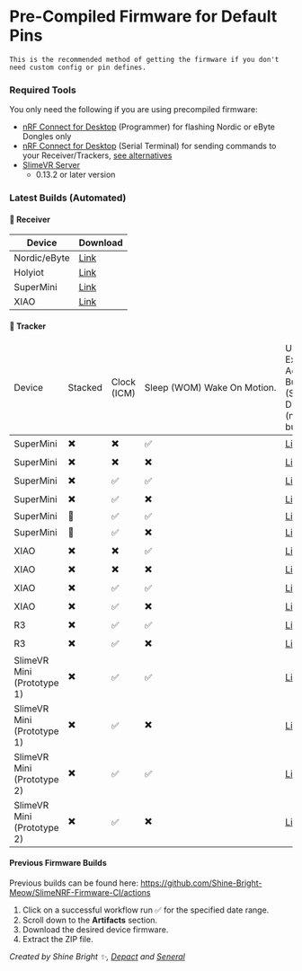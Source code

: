 <link rel="stylesheet" href="smol-slimes.css">

# Pre-Compiled Firmware for Default Pins

```admonish important
This is the recommended method of getting the firmware if you don't need custom config or pin defines.
```

### Required Tools

You only need the following if you are using precompiled firmware:
* <a href="https://www.nordicsemi.com/Products/Development-tools/nRF-Connect-for-Desktop">nRF Connect for Desktop</a> (Programmer) for flashing Nordic or eByte Dongles only
* <a href="https://www.nordicsemi.com/Products/Development-tools/nRF-Connect-for-Desktop">nRF Connect for Desktop</a> (Serial Terminal) for sending commands to your Receiver/Trackers, [see alternatives](#accessing-the-serial-console)
* <a href="https://slimevr.dev/download">SlimeVR Server</a>
    * 0.13.2 or later version

### Latest Builds (Automated)

#### 📡 Receiver

| Device       | Download                                                                                                                             |
| ------------ | ------------------------------------------------------------------------------------------------------------------------------------ |
| Nordic/eByte | [Link](https://github.com/Shine-Bright-Meow/SlimeNRF-Firmware-CI/releases/download/latest/SlimeNRF_Receiver_Nordic_eByte_Dongle.hex) |
| Holyiot      | [Link](https://github.com/Shine-Bright-Meow/SlimeNRF-Firmware-CI/releases/download/latest/SlimeNRF_Holyiot_Dongle_Receiver.hex)      |
| SuperMini    | [Link](https://github.com/Shine-Bright-Meow/SlimeNRF-Firmware-CI/releases/download/latest/SlimeNRF_Receiver_SuperMini.uf2)           |
| XIAO         | [Link](https://github.com/Shine-Bright-Meow/SlimeNRF-Firmware-CI/releases/download/latest/SlimeNRF_Receiver_XIAO.uf2)                |

#### 🏃 Tracker

<table class="table-sort table-arrows">
  <thead>
      <tr>
          <td>Device</td>
          <td>Stacked</td>
          <td>Clock (ICM)</td>
          <td style="white-space: nowrap;">Sleep
              <span class="tooltip-text-container">
                    (WOM)
                  <span class="tooltip-text">
                        Wake On Motion.
                  </span>
              </span>
          </td>
          <td class="disable-sort">User Extra Action Button (SW0) Disabled (no button)</td>
          <td class="disable-sort">User Extra Action Button (SW0) Enabled (button)</td>
      </tr>
  </thead>
  <tbody>
      <td>SuperMini</td>
      <td>✖️</td>
      <td>✖️</td>
      <td>✅</td>
      <td><a href="https://github.com/Shine-Bright-Meow/SlimeNRF-Firmware-CI/releases/download/latest/SlimeNRF_Tracker_SuperMini.uf2">Link</a></td>
      <td><a href="https://github.com/Shine-Bright-Meow/SlimeNRF-Firmware-CI/releases/download/latest/SlimeNRF_Tracker_SW0_SuperMini.uf2">Link</a></td>
  </tr>
  <tr>
      <td>SuperMini</td>
      <td>✖️</td>
      <td>✖️</td>
      <td>✖️</td>
      <td><a href="https://github.com/Shine-Bright-Meow/SlimeNRF-Firmware-CI/releases/download/latest/SlimeNRF_Tracker_NoSleep_SuperMini.uf2">Link</a></td>
      <td><a href="https://github.com/Shine-Bright-Meow/SlimeNRF-Firmware-CI/releases/download/latest/SlimeNRF_Tracker_SW0_NoSleep_SuperMini.uf2">Link</a></td>
  </tr>
  <tr>
      <td>SuperMini</td>
      <td>✖️</td>
      <td>✅</td>
      <td>✅</td>
      <td><a href="https://github.com/Shine-Bright-Meow/SlimeNRF-Firmware-CI/releases/download/latest/SlimeNRF_Tracker_CLK_SuperMini.uf2">Link</a></td>
      <td><a href="https://github.com/Shine-Bright-Meow/SlimeNRF-Firmware-CI/releases/download/latest/SlimeNRF_Tracker_SW0_CLK_SuperMini.uf2">Link</a></td>
  </tr>
  <tr>
      <td>SuperMini</td>
      <td>✖️</td>
      <td>✅</td>
      <td>✖️</td>
      <td><a href="https://github.com/Shine-Bright-Meow/SlimeNRF-Firmware-CI/releases/download/latest/SlimeNRF_Tracker_NoSleepCLK_SuperMini.uf2">Link</a></td>
      <td><a href="https://github.com/Shine-Bright-Meow/SlimeNRF-Firmware-CI/releases/download/latest/SlimeNRF_Tracker_SW0_NoSleepCLK_SuperMini.uf2">Link</a></td>
  </tr>
  <tr>
      <td>SuperMini</td>
      <td>🥪</td>
      <td>✅</td>
      <td>✅</td>
      <td><a href="https://github.com/LyallUlric/Stacked-SmolSlime/releases" target="_blank">Link</a></td>
      <td><a href="https://github.com/LyallUlric/Stacked-SmolSlime/releases" target="_blank">Link</a></td>
  </tr>
  <tr>
      <td>SuperMini</td>
      <td>🥪</td>
      <td>✅</td>
      <td>✖️</td>
      <td><a href="https://github.com/LyallUlric/Stacked-SmolSlime/releases" target="_blank">Link</a></td>
      <td><a href="https://github.com/LyallUlric/Stacked-SmolSlime/releases" target="_blank">Link</a></td>
  </tr>
  <tr>
      <td>XIAO</td>
      <td>✖️</td>
      <td>✖️</td>
      <td>✅</td>
      <td><a href="https://github.com/Shine-Bright-Meow/SlimeNRF-Firmware-CI/releases/download/latest/SlimeNRF_Tracker_XIAO.uf2">Link</a></td>
      <td><a href="https://github.com/Shine-Bright-Meow/SlimeNRF-Firmware-CI/releases/download/latest/SlimeNRF_Tracker_SW0_XIAO.uf2">Link</a></td>
  </tr>
  <tr>
      <td>XIAO</td>
      <td>✖️</td>
      <td>✖️</td>
      <td>✖️</td>
      <td><a href="https://github.com/Shine-Bright-Meow/SlimeNRF-Firmware-CI/releases/download/latest/SlimeNRF_Tracker_NoSleep_XIAO.uf2">Link</a></td>
      <td><a href="https://github.com/Shine-Bright-Meow/SlimeNRF-Firmware-CI/releases/download/latest/SlimeNRF_Tracker_SW0_NoSleep_XIAO.uf2">Link</a></td>
  </tr>
  <tr>
      <td>XIAO</td>
      <td>✖️</td>
      <td>✅</td>
      <td>✅</td>
      <td><a href="https://github.com/Shine-Bright-Meow/SlimeNRF-Firmware-CI/releases/download/latest/SlimeNRF_Tracker_CLK_XIAO.uf2">Link</a></td>
      <td><a href="https://github.com/Shine-Bright-Meow/SlimeNRF-Firmware-CI/releases/download/latest/SlimeNRF_Tracker_SW0_CLK_XIAO.uf2">Link</a></td>
  </tr>
  <tr>
      <td>XIAO</td>
      <td>✖️</td>
      <td>✅</td>
      <td>✖️</td>
      <td><a href="https://github.com/Shine-Bright-Meow/SlimeNRF-Firmware-CI/releases/download/latest/SlimeNRF_Tracker_NoSleepCLK_XIAO.uf2">Link</a></td>
      <td><a href="https://github.com/Shine-Bright-Meow/SlimeNRF-Firmware-CI/releases/download/latest/SlimeNRF_Tracker_SW0_NoSleepCLK_XIAO.uf2">Link</a></td>
  </tr>
  <tr>
      <td>R3</td>
      <td>✖️</td>
      <td>✅</td>
      <td>✅</td>
      <td><a href="https://github.com/Shine-Bright-Meow/SlimeNRF-Firmware-CI/releases/download/latest/SlimeNRF_Tracker_R3.uf2">Link</a></td>
      <td>N/A</td>
  </tr>
  <tr>
      <td>R3</td>
      <td>✖️</td>
      <td>✅</td>
      <td>✖️</td>
      <td><a href="https://github.com/Shine-Bright-Meow/SlimeNRF-Firmware-CI/releases/download/latest/SlimeNRF_Tracker_NoSleep_R3.uf2">Link</a></td>
      <td>N/A</td>
  </tr>
  <tr>
      <td>SlimeVR Mini (Prototype 1)</td>
      <td>✖️</td>
      <td>✅</td>
      <td>✅</td>
      <td><a href="https://github.com/Shine-Bright-Meow/SlimeNRF-Firmware-CI/releases/download/latest/SlimeNRF_Tracker_SlimevrMini.uf2">Link</a></td>
      <td>N/A</td>
  </tr>
  <tr>
      <td>SlimeVR Mini (Prototype 1)</td>
      <td>✖️</td>
      <td>✅</td>
      <td>✖️</td>
      <td><a href="https://github.com/Shine-Bright-Meow/SlimeNRF-Firmware-CI/releases/download/latest/SlimeNRF_Tracker_NoSleep_SlimevrMini.uf2">Link</a></td>
      <td>N/A</td>
  </tr>
  <tr>
      <td>SlimeVR Mini (Prototype 2)</td>
      <td>✖️</td>
      <td>✅</td>
      <td>✅</td>
      <td><a href="https://github.com/Shine-Bright-Meow/SlimeNRF-Firmware-CI/releases/download/latest/SlimeNRF_Tracker_SlimevrMini2.uf2">Link</a></td>
      <td>N/A</td>
  </tr>
  <tr>
      <td>SlimeVR Mini (Prototype 2)</td>
      <td>✖️</td>
      <td>✅</td>
      <td>✖️</td>
      <td><a href="https://github.com/Shine-Bright-Meow/SlimeNRF-Firmware-CI/releases/download/latest/SlimeNRF_Tracker_NoSleep_SlimevrMini2.uf2">Link</a></td>
      <td>N/A</td>
  </tr>
  </tbody>
</table>

#### Previous Firmware Builds

Previous builds can be found here: <a href="https://github.com/Shine-Bright-Meow/SlimeNRF-Firmware-CI/actions">https://github.com/Shine-Bright-Meow/SlimeNRF-Firmware-CI/actions</a>

1. Click on a successful workflow run ✅ for the specified date range.
2. Scroll down to the **Artifacts** section.
3. Download the desired device firmware.
4. Extract the ZIP file.

*Created by Shine Bright ✨, [Depact](https://github.com/Depact) and [Seneral](https://github.com/Seneral)*
